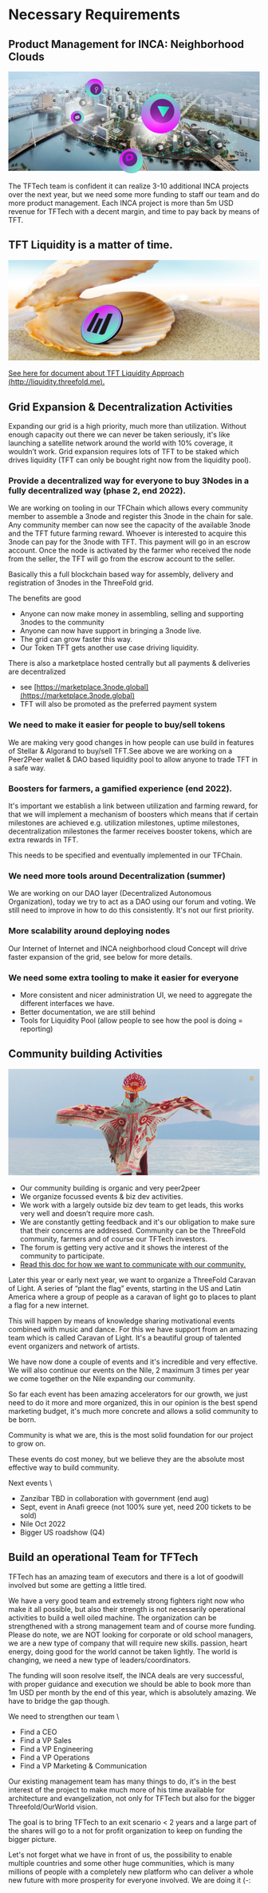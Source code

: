 # Necessary Requirements


## Product Management for INCA: Neighborhood Clouds 

![alt_text](img/tf_grid.png "image_tooltip")


The TFTech team is confident it can realize 3-10 additional INCA projects over the next year, but we need some more funding to staff our team and do more product management. Each INCA project is more than 5m USD revenue for TFTech with a decent margin, and time to pay back by means of TFT. 


## TFT Liquidity is a matter of time.




![alt_text](img/tf_oyster.png "image_tooltip")


[See here for document about TFT Liquidity Approach (http://liquidity.threefold.me).](http://liquidity.threefold.me/)


## Grid Expansion & Decentralization Activities

Expanding our grid is a high priority, much more than utilization. Without enough capacity out there we can never be taken seriously, it's like launching a satellite network around the world with 10% coverage, it wouldn’t work. Grid expansion requires lots of TFT to be staked which drives liquidity (TFT can only be bought right now from the liquidity pool).


### Provide a decentralized way for everyone to buy 3Nodes in a fully decentralized way (phase 2, end 2022).

We are working on tooling in our TFChain which allows every community member to assemble a 3node and register this 3node in the chain for sale. Any community member can now see the capacity of the available 3node and the TFT future farming reward. Whoever is interested to acquire this 3node can pay for the 3node with TFT. This payment will go in an escrow account. Once the node is activated by the farmer who received the node from the seller, the TFT will go from the escrow account to the seller.

Basically this a full blockchain based way for assembly, delivery and registration of 3nodes in the ThreeFold grid.

The benefits are good



* Anyone can now make money in assembling, selling and supporting 3nodes to the community
* Anyone can now have support in bringing a 3node live.
* The grid can grow faster this way.
* Our Token TFT gets another use case driving liquidity.

There is also a marketplace hosted centrally but all payments & deliveries are decentralized



* see [https://marketplace.3node.global](https://marketplace.3node.global)
* TFT will also be promoted as the preferred payment system 


### We need to make it easier for people to buy/sell tokens

We are making very good changes in how people can use build in features of Stellar & Algorand to buy/sell TFT.See above we are working on a Peer2Peer wallet & DAO based liquidity pool to allow anyone to trade TFT in a safe way.


### Boosters for farmers, a gamified experience (end 2022).

It's important we establish a link between utilization and farming reward, for that we will implement a mechanism of boosters which means that if certain milestones are achieved e.g. utilization milestones, uptime milestones, decentralization milestones the farmer receives booster tokens, which are extra rewards in TFT.

This needs to be specified and eventually implemented in our TFChain. 


### We need more tools around Decentralization  (summer)

We are working on our DAO layer (Decentralized Autonomous Organization), today we try to act as a DAO using our forum and voting. We still need to improve in how to do this consistently. It's not our first priority.


### More scalability around deploying nodes

Our Internet of Internet and INCA neighborhood cloud Concept will drive faster expansion of the grid, see below for more details.


### We need some extra tooling to make it easier for everyone



* More consistent and nicer administration UI, we need to aggregate the different interfaces we have.
* Better documentation, we are still behind
* Tools for Liquidity Pool (allow people to see how the pool is doing = reporting)


## 


## Community building Activities




![alt_text](img/community.png "image_tooltip")




* Our community building is organic and very peer2peer
* We organize focussed events & biz dev activities.
* We work with a largely outside biz dev team to get leads, this works very well and doesn’t require more cash.
* We are constantly getting feedback and it's our obligation to make sure that their concerns are addressed. Community can be the ThreeFold community, farmers and of course our TFTech investors.
* The forum is getting very active and it shows the interest of the community to participate.
* [Read this doc for how we want to communicate with our community.](https://threefold.docsend.com/view/7fbsab8p54mids82)

Later this year or early next year, we want to organize a ThreeFold Caravan of Light. A series of “plant the flag” events, starting in the US and Latin America where a group of people as a caravan of light go to places to plant a flag for a new internet.

This will happen by means of knowledge sharing motivational events combined with music and dance. For this we have support from an amazing team which is called Caravan of Light. It's a beautiful group of talented event organizers and network of artists.

We have now done a couple of events and it's incredible and very effective. We will also continue our events on the Nile, 2 maximum 3 times per year we come together on the Nile expanding our community.

So far each event has been amazing accelerators for our growth, we just need to do it more and more organized, this in our opinion is the best spend marketing budget, it's much more concrete and allows a solid community to be born.

Community is what we are, this is the most solid foundation for our project to grow on. 

These events do cost money, but we believe they are the absolute most effective way to build community. 

Next events \




* Zanzibar TBD in collaboration with government (end aug)
* Sept, event in Anafi greece (not 100% sure yet, need 200 tickets to be sold)
* Nile Oct 2022
* Bigger US roadshow (Q4)


## Build an operational Team for TFTech

TFTech has an amazing team of executors and there is a lot of goodwill involved but some are getting a little tired.

We have a very good team and extremely strong fighters right now who make it all possible, but also their strength is not necessarily operational activities to build a well oiled machine. The organization can be strengthened with  a strong  management team and of course more funding. Please do note, we are NOT looking for corporate or old school managers, we are a new type of company that will require new skills. passion, heart energy, doing good for the world cannot be taken lightly. The world is changing, we need a new type of leaders/coordinators.

The funding will soon resolve itself, the INCA deals are very successful, with proper guidance and execution we should be able to book more than 1m USD per month by the end of this year, which is absolutely amazing. We have to bridge the gap though.

We need to strengthen our team \




* Find a CEO
* Find a VP Sales
* Find a VP Engineering
* Find a VP Operations
* Find a VP Marketing & Communication

Our existing management team has many things to do, it's in the best interest of the project to make much more of his time available for architecture and evangelization, not only for TFTech but also for the bigger Threefold/OurWorld vision. 

The goal is to bring TFTech to an exit scenario &lt; 2 years and a large part of the shares will go to a not for profit organization to keep on funding the bigger picture. 

Let's not forget what we have in front of us, the possibility to enable multiple countries and some other huge communities, which is many millions of people with a completely new platform who can deliver a whole new future with more prosperity for everyone involved. We are doing it (-: 
